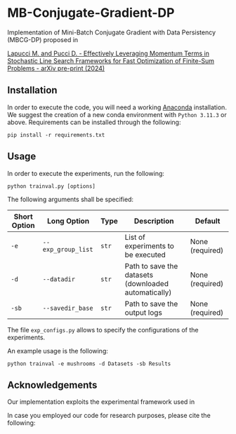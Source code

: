 # MB-Conjugate-Gradient-DP
Implementation of Mini-Batch Conjugate Gradient with Data Persistency (MBCG-DP) proposed in

[Lapucci M. and Pucci D. - Effectively Leveraging Momentum Terms in Stochastic Line Search Frameworks for Fast Optimization of Finite-Sum Problems - arXiv pre-print (2024)](
https://arxiv.org/)

## Installation

In order to execute the code, you will need a working [Anaconda](https://www.anaconda.com/) installation. We suggest the creation of a new conda environment with ```Python 3.11.3``` or above.
Requirements can be installed through the following:
```
pip install -r requirements.txt
```

## Usage
In order to execute the experiments, run the following:
```
python trainval.py [options]
```
The following arguments shall be specified:

| Short Option  | Long Option        | Type    | Description                                          | Default           |
|---------------|--------------------|---------|------------------------------------------------------|-------------------|
| `-e`          | `--exp_group_list` | `str`   | List of experiments to be executed                   | None (required)   |
| `-d`          | `--datadir`        | `str`   | Path to save the datasets (downloaded automatically) | None (required)   |
| `-sb`         | `--savedir_base`   | `str`   | Path to save the output logs                         | None (required)   |

The file ```exp_configs.py``` allows to specify the configurations of the experiments.

An example usage is the following:
```
python trainval -e mushrooms -d Datasets -sb Results
```

## Acknowledgements
Our implementation exploits the experimental framework used in 

In case you employed our code for research purposes, please cite the following:

```
```
